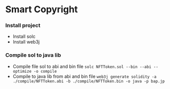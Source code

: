 # Smart Copyright

### Install project
- Install solc
- Install web3j

### Compile sol to java lib
- Compile file sol to abi and bin file
`solc NFTToken.sol --bin --abi --optimize -o compile`
- Compile to java lib from abi and bin file
`web3j generate solidity -a ./compile/NFTToken.abi -b ./compile/NFTToken.bin -o java -p bap.jp`